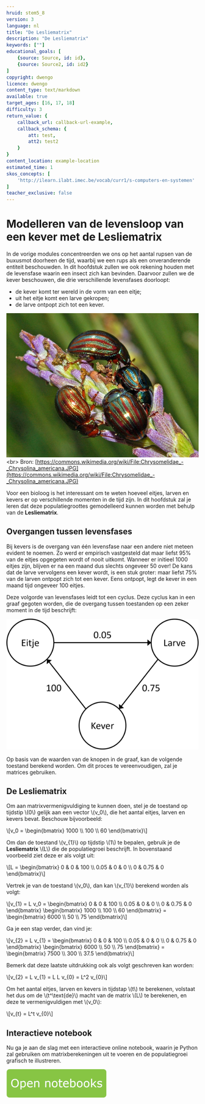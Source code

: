 ```yaml
---
hruid: stem5_8
version: 3
language: nl
title: "De Lesliematrix"
description: "De Lesliematrix"
keywords: [""]
educational_goals: [
    {source: Source, id: id}, 
    {source: Source2, id: id2}
]
copyright: dwengo
licence: dwengo
content_type: text/markdown
available: true
target_ages: [16, 17, 18]
difficulty: 3
return_value: {
    callback_url: callback-url-example,
    callback_schema: {
        att: test,
        att2: test2
    }
}
content_location: example-location
estimated_time: 1
skos_concepts: [
    'http://ilearn.ilabt.imec.be/vocab/curr1/s-computers-en-systemen'
]
teacher_exclusive: false
---
```

# Modelleren van de levensloop van een kever met de Lesliematrix

In de vorige modules concentreerden we ons op het aantal rupsen van de buxusmot doorheen de tijd, waarbij we een rups als een onveranderende entiteit beschouwden. In dit hoofdstuk zullen we ook rekening houden met de levensfase waarin een insect zich kan bevinden. Daarvoor zullen we de kever beschouwen, die drie verschillende levensfases doorloopt:

- de kever komt ter wereld in de vorm van een eitje;
- uit het eitje komt een larve gekropen;
- de larve ontpopt zich tot een kever.

![Kever](embed/kever.jpg "https://commons.wikimedia.org/wiki/File:Chrysomelidae_-_Chrysolina_americana.JPG")<br>
Bron: [https://commons.wikimedia.org/wiki/File:Chrysomelidae_-_Chrysolina_americana.JPG](https://commons.wikimedia.org/wiki/File:Chrysomelidae_-_Chrysolina_americana.JPG)

Voor een bioloog is het interessant om te weten hoeveel eitjes, larven en kevers er op verschillende momenten in de tijd zijn. In dit hoofdstuk zal je leren dat deze populatiegroottes gemodelleerd kunnen worden met behulp van de **Lesliematrix**.

## Overgangen tussen levensfases

Bij kevers is de overgang van één levensfase naar een andere niet meteen evident te noemen. Zo werd er empirisch vastgesteld dat maar liefst 95% van de eitjes opgegeten wordt of nooit uitkomt. Wanneer er initieel 1000 eitjes zijn, blijven er na een maand dus slechts ongeveer 50 over! De kans dat de larve vervolgens een kever wordt, is een stuk groter: maar liefst 75% van de larven ontpopt zich tot een kever. Eens ontpopt, legt de kever in een maand tijd ongeveer 100 eitjes.

Deze volgorde van levensfases leidt tot een cyclus. Deze cyclus kan in een graaf gegoten worden, die de overgang tussen toestanden op een zeker moment in de tijd beschrijft:

![Graaf](embed/graph.png "https://www.wisfaq.nl/pagina.asp?nummer=1883")

Op basis van de waarden van de knopen in de graaf, kan de volgende toestand berekend worden. Om dit proces te vereenvoudigen, zal je matrices gebruiken.

## De Lesliematrix

Om aan matrixvermenigvuldiging te kunnen doen, stel je de toestand op tijdstip \\(0\\) gelijk aan een vector \\(v_0\\), die het aantal eitjes, larven en kevers bevat. Beschouw bijvoorbeeld:

\\[v_0 = \begin{bmatrix} 1000 \\\ 100 \\\ 60 \end{bmatrix}\\]

Om dan de toestand \\(v_{1}\\) op tijdstip \\(1\\) te bepalen, gebruik je de **Lesliematrix** \\(L\\) die de populatiegroei beschrijft. In bovenstaand voorbeeld ziet deze er als volgt uit:

\\[L = \begin{bmatrix} 0 & 0 & 100 \\\ 0.05 & 0 & 0 \\\ 0 & 0.75 & 0 \end{bmatrix}\\]

Vertrek je van de toestand \\(v_0\\), dan kan \\(v_{1}\\) berekend worden als volgt:

\\[v_{1} = L v_0 = \begin{bmatrix} 0 & 0 & 100 \\\ 0.05 & 0 & 0 \\\ 0 & 0.75 & 0 \end{bmatrix} \begin{bmatrix} 1000 \\\ 100 \\\ 60 \end{bmatrix} = \begin{bmatrix} 6000 \\\ 50 \\\ 75 \end{bmatrix}\\]

Ga je een stap verder, dan vind je:

\\[v_{2} = L v_{1} = \begin{bmatrix} 0 & 0 & 100 \\\ 0.05 & 0 & 0 \\\ 0 & 0.75 & 0 \end{bmatrix} \begin{bmatrix} 6000 \\\ 50 \\\ 75 \end{bmatrix} = \begin{bmatrix} 7500 \\\ 300 \\\ 37.5 \end{bmatrix}\\]

Bemerk dat deze laatste uitdrukking ook als volgt geschreven kan worden:

\\[v_{2} = L v_{1} = L L v_{0} = L^2 v_{0}\\]

Om het aantal eitjes, larven en kevers in tijdstap \\(t\\) te berekenen, volstaat het dus om de \\(t^\text{de}\\) macht van de matrix \\(L\\) te berekenen, en deze te vermenigvuldigen met \\(v_0\\):

\\[v_{t} = L^t v_{0}\\]

## Interactieve notebook

Nu ga je aan de slag met een interactieve online notebook, waarin je Python zal gebruiken om matrixberekeningen uit te voeren en de populatiegroei grafisch te illustreren.

[![](embed/knop.png "Knop")](https://kiks.ilabt.imec.be/jupyterhub/?id=6030 "Lesliematrix")
